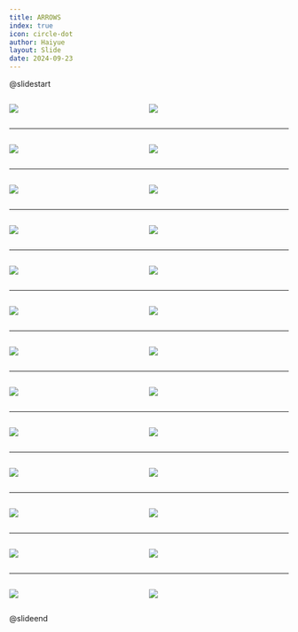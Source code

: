 ```yaml
---
title: ARROWS
index: true
icon: circle-dot
author: Haiyue
layout: Slide
date: 2024-09-23
---
```

 
@slidestart

<div style="display:flex">
<div style="flex:1">

![](/reading/english/Level-U/ARROWS/001.webp)
</div>
<div style="flex:1">

![](/reading/english/Level-U/ARROWS/002.webp)
</div>
</div>

---

<div style="display:flex">
<div style="flex:1">

![](/reading/english/Level-U/ARROWS/003.webp)
</div>
<div style="flex:1">

![](/reading/english/Level-U/ARROWS/004.webp)
</div>
</div>

---

<div style="display:flex">
<div style="flex:1">

![](/reading/english/Level-U/ARROWS/005.webp)
</div>
<div style="flex:1">

![](/reading/english/Level-U/ARROWS/006.webp)
</div>
</div>

---

<div style="display:flex">
<div style="flex:1">

![](/reading/english/Level-U/ARROWS/007.webp)
</div>
<div style="flex:1">

![](/reading/english/Level-U/ARROWS/008.webp)
</div>
</div>

---

<div style="display:flex">
<div style="flex:1">

![](/reading/english/Level-U/ARROWS/009.webp)
</div>
<div style="flex:1">

![](/reading/english/Level-U/ARROWS/010.webp)
</div>
</div>

---

<div style="display:flex">
<div style="flex:1">

![](/reading/english/Level-U/ARROWS/011.webp)
</div>
<div style="flex:1">

![](/reading/english/Level-U/ARROWS/012.webp)
</div>
</div>

---

<div style="display:flex">
<div style="flex:1">

![](/reading/english/Level-U/ARROWS/013.webp)
</div>
<div style="flex:1">

![](/reading/english/Level-U/ARROWS/014.webp)
</div>
</div>

---

<div style="display:flex">
<div style="flex:1">

![](/reading/english/Level-U/ARROWS/015.webp)
</div>
<div style="flex:1">

![](/reading/english/Level-U/ARROWS/016.webp)
</div>
</div>

---

<div style="display:flex">
<div style="flex:1">

![](/reading/english/Level-U/ARROWS/017.webp)
</div>
<div style="flex:1">

![](/reading/english/Level-U/ARROWS/018.webp)
</div>
</div>

---

<div style="display:flex">
<div style="flex:1">

![](/reading/english/Level-U/ARROWS/019.webp)
</div>
<div style="flex:1">

![](/reading/english/Level-U/ARROWS/020.webp)
</div>
</div>

---

<div style="display:flex">
<div style="flex:1">

![](/reading/english/Level-U/ARROWS/021.webp)
</div>
<div style="flex:1">

![](/reading/english/Level-U/ARROWS/022.webp)
</div>
</div>

---

<div style="display:flex">
<div style="flex:1">

![](/reading/english/Level-U/ARROWS/023.webp)
</div>
<div style="flex:1">

![](/reading/english/Level-U/ARROWS/024.webp)
</div>
</div>

---

<div style="display:flex">
<div style="flex:1">

![](/reading/english/Level-U/ARROWS/025.webp)
</div>
<div style="flex:1">

![](/reading/english/Level-U/ARROWS/026.webp)
</div>
</div>

@slideend